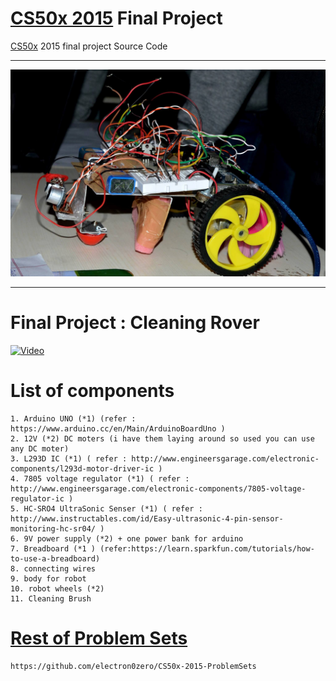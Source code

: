 # [CS50x 2015] Final Project
[CS50x] 2015 final project Source Code

---

<p align="center">
<img src="photos/1.jpg">
</p>

---

# Final Project : Cleaning Rover
[![Video](http://img.youtube.com/vi/oftwGvL6mo0/0.jpg)](https://www.youtube.com/watch?v=oftwGvL6mo0 "Video")

# List of components
    1. Arduino UNO (*1) (refer : https://www.arduino.cc/en/Main/ArduinoBoardUno )
    2. 12V (*2) DC moters (i have them laying around so used you can use any DC moter)
    3. L293D IC (*1) ( refer : http://www.engineersgarage.com/electronic-components/l293d-motor-driver-ic )
    4. 7805 voltage regulator (*1) ( refer : http://www.engineersgarage.com/electronic-components/7805-voltage-regulator-ic )
    5. HC-SRO4 UltraSonic Senser (*1) ( refer : http://www.instructables.com/id/Easy-ultrasonic-4-pin-sensor-monitoring-hc-sr04/ )
    6. 9V power supply (*2) + one power bank for arduino
    7. Breadboard (*1 ) (refer:https://learn.sparkfun.com/tutorials/how-to-use-a-breadboard)
    8. connecting wires
    9. body for robot
    10. robot wheels (*2)
    11. Cleaning Brush

# [Rest of Problem Sets]
    https://github.com/electron0zero/CS50x-2015-ProblemSets

   [CS50x]:<https://www.edx.org/course/introduction-computer-science-harvardx-cs50x>
   [CS50x 2015]:<http://cs50.tv/2014/fall/>
   [Rest of Problem Sets]:<https://github.com/electron0zero/CS50x-2015-ProblemSets>
